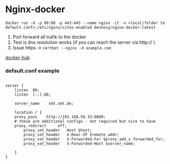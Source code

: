 # Nginx-docker

```
docker run -d -p 80:80 -p 443:443 --name nginx -it -v <local/folder to default.conf>:/etc/nginx/sites-enabled bennexy/nginx-docker:latest
```

1. Port forward all trafik to the docker
2. Test is dns resolution works (if you can reach the server via http:// )
3. Issue https -> `certbot --nginx -d example.com` 

[docker-hub](https://hub.docker.com/r/bennexy/nginx-docker)

### default.conf example
```

server {
    listen  80;
    listen  [::]:80;

    server_name    smt.smt.de;

    location / {
	proxy_pass    http://192.168.50.33:8080;
	# these are additional configs - not required but nice to have
	proxy_redirect     off;
        proxy_set_header   Host $host;
        proxy_set_header   X-Real-IP $remote_addr;
        proxy_set_header   X-Forwarded-For $proxy_add_x_forwarded_for;
        proxy_set_header   X-Forwarded-Host $server_name;				

    }
} 

```



